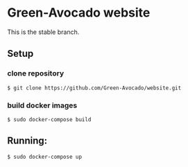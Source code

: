 # Green-Avocado website

This is the stable branch.

## Setup

### clone repository

```
$ git clone https://github.com/Green-Avocado/website.git
```

### build docker images

```
$ sudo docker-compose build
```

## Running:

```
$ sudo docker-compose up
```


